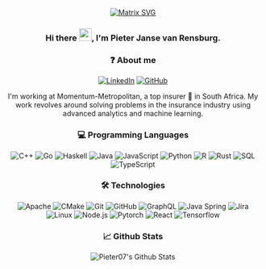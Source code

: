 <div align="center">
  
[![Matrix SVG](https://raw.githubusercontent.com/rodrigograca31/rodrigograca31/master/matrix.svg)](https://www.youtube.com/watch?v=SDkAGkd4NLc) 

### Hi there <img src="https://media.giphy.com/media/hvRJCLFzcasrR4ia7z/giphy.gif" width="25px">, I'm Pieter Janse van Rensburg.

### ❓ About me

[![LinkedIn](https://img.shields.io/badge/-LinkedIn-000000?style=flat&logo=linkedin&logoColor=0000FF)](https://za.linkedin.com/in/pieterjvr)
[![GitHub](https://img.shields.io/badge/-GitHub-000000?style=flat&logo=github&logoColor=FFFFFF)](https://github.com/pieter07/)

I'm working at Momentum-Metropolitan, a top insurer 🏦 in South Africa. My work revolves around solving problems in the insurance industry using advanced analytics and machine learning.

### 💻 Programming Languages

![C++](https://img.shields.io/badge/-C++-000000?style=flat&logo=c%2B%2B&logoColor=0099FF)
![Go](https://img.shields.io/badge/-Go-000000?style=flat&logo=go)
![Haskell](https://img.shields.io/badge/-Haskell-000000?style=flat&logo=haskell&logoColor=A6A6A6)
![Java](https://img.shields.io/badge/-Java-000000?style=flat&logo=java&logoColor=FF9933)
![JavaScript](https://img.shields.io/badge/-JavaScript-000000?style=flat&logo=javascript)
![Python](https://img.shields.io/badge/-Python-000000?style=flat&logo=python)
![R](https://img.shields.io/badge/-R-000000?style=flat&logo=r&logoColor=0066FF)
![Rust](https://img.shields.io/badge/-Rust-000000?style=flat&logo=rust&logoColor=E67300)
![SQL](https://img.shields.io/badge/-SQL-000000?style=flat&logo=postgresql&logoColor=3366CC)
![TypeScript](https://img.shields.io/badge/-TypeScript-000000?style=flat&logo=typescript)
  
### 🛠 Technologies

![Apache](https://img.shields.io/badge/-Apache%20Spark-000000?style=flat&logo=Apache%20Spark&logoColor=FF6600)
![CMake](https://img.shields.io/badge/-CMake-000000?style=flat&logo=cmake&logoColor=0000FF)
![Git](https://img.shields.io/badge/-Git-000000?style=flat&logo=git&logoColor=F05032)
![GitHub](https://img.shields.io/badge/-GitHub-000000?style=flat&logo=github&logoColor=FFFFFF)
![GraphQL](https://img.shields.io/badge/-GraphQL-000000?style=flat&logo=graphql&logoColor=FF66CC)
![Java Spring](https://img.shields.io/badge/-Spring-000000?style=flat&logo=spring&logoColor=6DB33F)
![Jira](https://img.shields.io/badge/-Jira-000000?style=flat&logo=jira-software&logoColor=0000FF)
![Linux](https://img.shields.io/badge/-Linux-000000?style=flat&logo=linux&logoColor=FCC624)
![Node.js](https://img.shields.io/badge/-Node.js-000000?style=flat&logo=node.js&logoColor=339933)
![Pytorch](https://img.shields.io/badge/-Pytorch-000000?style=flat&logo=Pytorch&logoColor=FF5050)
![React](https://img.shields.io/badge/-React-000000?style=flat&logo=React&logoColor=61DAFB)
![Tensorflow](https://img.shields.io/badge/-Tensorflow-000000?style=flat&logo=Tensorflow&logoColor=FF9933)

### 📈 Github Stats
  
<img align="center" alt="Pieter07's Github Stats" src="https://github-readme-stats.vercel.app/api?username=pieter07&show_icons=true&theme=gotham&count_private=true" />

